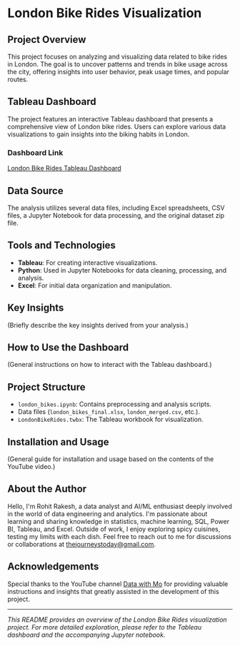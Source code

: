 # London Bike Rides Visualization

## Project Overview
This project focuses on analyzing and visualizing data related to bike rides in London. The goal is to uncover patterns and trends in bike usage across the city, offering insights into user behavior, peak usage times, and popular routes.

## Tableau Dashboard
The project features an interactive Tableau dashboard that presents a comprehensive view of London bike rides. Users can explore various data visualizations to gain insights into the biking habits in London.

### Dashboard Link
[London Bike Rides Tableau Dashboard](https://public.tableau.com/app/profile/rohit.rakesh5558/viz/LondonBikeRides_17018601519260/Dashboard1)

## Data Source
The analysis utilizes several data files, including Excel spreadsheets, CSV files, a Jupyter Notebook for data processing, and the original dataset zip file.

## Tools and Technologies
- **Tableau**: For creating interactive visualizations.
- **Python**: Used in Jupyter Notebooks for data cleaning, processing, and analysis.
- **Excel**: For initial data organization and manipulation.

## Key Insights
(Briefly describe the key insights derived from your analysis.)

## How to Use the Dashboard
(General instructions on how to interact with the Tableau dashboard.)

## Project Structure
- `london_bikes.ipynb`: Contains preprocessing and analysis scripts.
- Data files (`london_bikes_final.xlsx`, `london_merged.csv`, etc.).
- `LondonBikeRides.twbx`: The Tableau workbook for visualization.

## Installation and Usage
(General guide for installation and usage based on the contents of the YouTube video.)

## About the Author

Hello, I'm Rohit Rakesh, a data analyst and AI/ML enthusiast deeply involved in the world of data engineering and analytics. I'm passionate about learning and sharing knowledge in statistics, machine learning, SQL, Power BI, Tableau, and Excel. Outside of work, I enjoy exploring spicy cuisines, testing my limits with each dish. Feel free to reach out to me for discussions or collaborations at thejourneystoday@gmail.com.

## Acknowledgements

Special thanks to the YouTube channel [Data with Mo](https://www.youtube.com/@datawithmo) for providing valuable instructions and insights that greatly assisted in the development of this project.

---

*This README provides an overview of the London Bike Rides visualization project. For more detailed exploration, please refer to the Tableau dashboard and the accompanying Jupyter notebook.*
